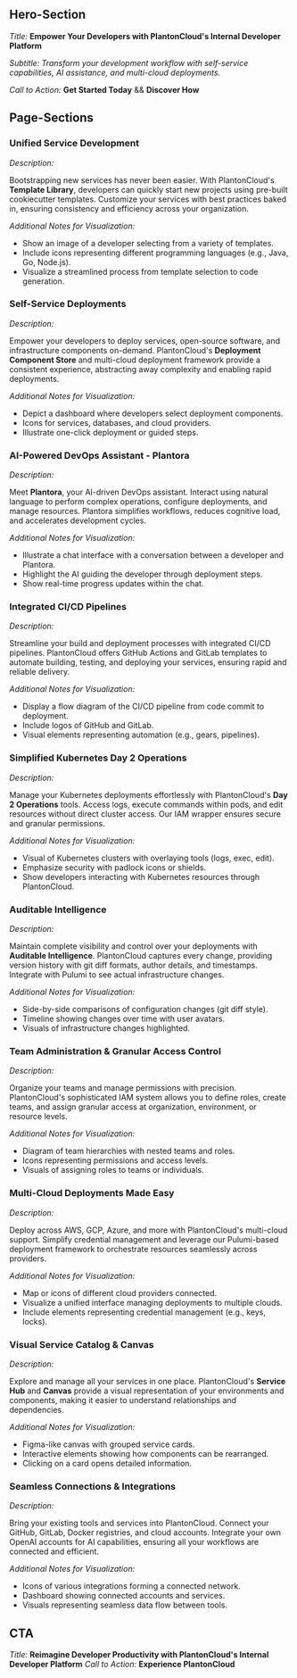 ## Hero-Section

*Title:* **Empower Your Developers with PlantonCloud's Internal Developer Platform**

*Subtitle:* *Transform your development workflow with self-service capabilities, AI assistance, and multi-cloud
deployments.*

*Call to Action:* **Get Started Today** && **Discover How**


## Page-Sections

### Unified Service Development

*Description:*

Bootstrapping new services has never been easier. With PlantonCloud's **Template Library**, developers can quickly start
new projects using pre-built cookiecutter templates. Customize your services with best practices baked in, ensuring
consistency and efficiency across your organization.

*Additional Notes for Visualization:*

- Show an image of a developer selecting from a variety of templates.
- Include icons representing different programming languages (e.g., Java, Go, Node.js).
- Visualize a streamlined process from template selection to code generation.

### Self-Service Deployments

*Description:*

Empower your developers to deploy services, open-source software, and infrastructure components on-demand.
PlantonCloud's **Deployment Component Store** and multi-cloud deployment framework provide a consistent experience,
abstracting away complexity and enabling rapid deployments.

*Additional Notes for Visualization:*

- Depict a dashboard where developers select deployment components.
- Icons for services, databases, and cloud providers.
- Illustrate one-click deployment or guided steps.

### AI-Powered DevOps Assistant - Plantora

*Description:*

Meet **Plantora**, your AI-driven DevOps assistant. Interact using natural language to perform complex operations,
configure deployments, and manage resources. Plantora simplifies workflows, reduces cognitive load, and accelerates
development cycles.

*Additional Notes for Visualization:*

- Illustrate a chat interface with a conversation between a developer and Plantora.
- Highlight the AI guiding the developer through deployment steps.
- Show real-time progress updates within the chat.

### Integrated CI/CD Pipelines

*Description:*

Streamline your build and deployment processes with integrated CI/CD pipelines. PlantonCloud offers GitHub Actions and
GitLab templates to automate building, testing, and deploying your services, ensuring rapid and reliable delivery.

*Additional Notes for Visualization:*

- Display a flow diagram of the CI/CD pipeline from code commit to deployment.
- Include logos of GitHub and GitLab.
- Visual elements representing automation (e.g., gears, pipelines).

### Simplified Kubernetes Day 2 Operations

*Description:*

Manage your Kubernetes deployments effortlessly with PlantonCloud's **Day 2 Operations** tools. Access logs, execute
commands within pods, and edit resources without direct cluster access. Our IAM wrapper ensures secure and granular
permissions.

*Additional Notes for Visualization:*

- Visual of Kubernetes clusters with overlaying tools (logs, exec, edit).
- Emphasize security with padlock icons or shields.
- Show developers interacting with Kubernetes resources through PlantonCloud.

### Auditable Intelligence

*Description:*

Maintain complete visibility and control over your deployments with **Auditable Intelligence**. PlantonCloud captures
every change, providing version history with git diff formats, author details, and timestamps. Integrate with Pulumi to
see actual infrastructure changes.

*Additional Notes for Visualization:*

- Side-by-side comparisons of configuration changes (git diff style).
- Timeline showing changes over time with user avatars.
- Visuals of infrastructure changes highlighted.

### Team Administration & Granular Access Control

*Description:*

Organize your teams and manage permissions with precision. PlantonCloud's sophisticated IAM system allows you to define
roles, create teams, and assign granular access at organization, environment, or resource levels.

*Additional Notes for Visualization:*

- Diagram of team hierarchies with nested teams and roles.
- Icons representing permissions and access levels.
- Visuals of assigning roles to teams or individuals.

### Multi-Cloud Deployments Made Easy

*Description:*

Deploy across AWS, GCP, Azure, and more with PlantonCloud's multi-cloud support. Simplify credential management and
leverage our Pulumi-based deployment framework to orchestrate resources seamlessly across providers.

*Additional Notes for Visualization:*

- Map or icons of different cloud providers connected.
- Visualize a unified interface managing deployments to multiple clouds.
- Include elements representing credential management (e.g., keys, locks).

### Visual Service Catalog & Canvas

*Description:*

Explore and manage all your services in one place. PlantonCloud's **Service Hub** and **Canvas** provide a visual
representation of your environments and components, making it easier to understand relationships and dependencies.

*Additional Notes for Visualization:*

- Figma-like canvas with grouped service cards.
- Interactive elements showing how components can be rearranged.
- Clicking on a card opens detailed information.

### Seamless Connections & Integrations

*Description:*

Bring your existing tools and services into PlantonCloud. Connect your GitHub, GitLab, Docker registries, and cloud
accounts. Integrate your own OpenAI accounts for AI capabilities, ensuring all your workflows are connected and
efficient.

*Additional Notes for Visualization:*

- Icons of various integrations forming a connected network.
- Dashboard showing connected accounts and services.
- Visuals representing seamless data flow between tools.

## CTA

*Title:* **Reimagine Developer Productivity with PlantonCloud's Internal Developer Platform**
*Call to Action:* **Experience PlantonCloud**
